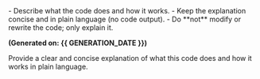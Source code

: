 <instructions>
- Describe what the code does and how it works.  
- Keep the explanation concise and in plain language (no code output).  
- Do **not** modify or rewrite the code; only explain it.
</instructions>

**(Generated on: {{ GENERATION_DATE }})**

<task>
Provide a clear and concise explanation of what this code does and how it works in plain language.
</task> 